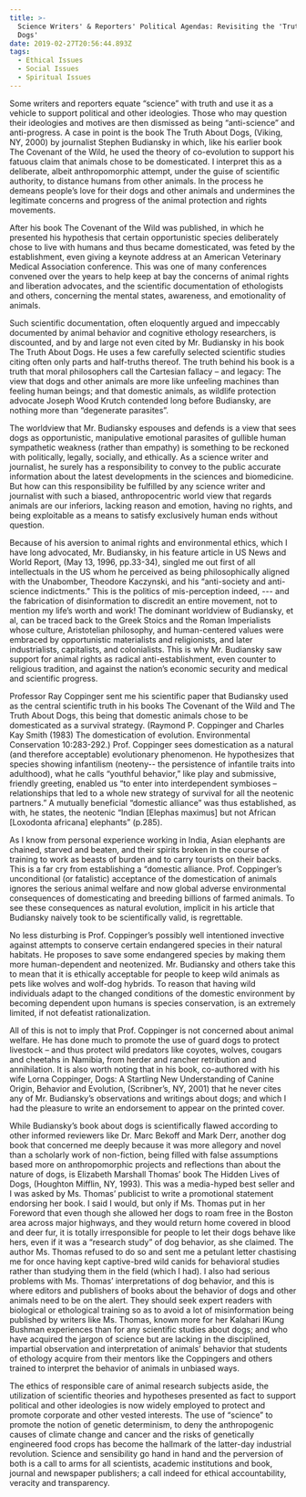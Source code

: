 ```yaml
---
title: >-
  Science Writers' & Reporters' Political Agendas: Revisiting the 'Truth About
  Dogs'
date: 2019-02-27T20:56:44.893Z
tags:
  - Ethical Issues
  - Social Issues
  - Spiritual Issues
---
```

Some writers and reporters equate “science” with truth and use it as a vehicle to support political and other ideologies. Those who may question their ideologies and motives are then dismissed as being “anti-science” and anti-progress. A case in point is the book  The Truth About Dogs, (Viking, NY, 2000) by journalist Stephen Budiansky in which, like his earlier book The Covenant of the Wild,  he used the theory of co-evolution to support his fatuous claim that animals chose to be domesticated. I interpret this as a deliberate, albeit anthropomorphic attempt, under the guise of scientific authority, to distance humans from other animals.  In the process he demeans people’s love for their dogs and other animals and undermines the legitimate concerns and progress of the animal protection and rights movements.

 After his book The Covenant of the Wild was published, in which he presented his hypothesis that certain opportunistic species deliberately chose to live with humans and thus became domesticated, was feted by the establishment, even giving a keynote address at an American Veterinary Medical Association conference. This was one of many conferences convened over the years to help keep at bay the concerns of animal rights and liberation advocates, and the scientific documentation of ethologists and others, concerning the mental states, awareness, and emotionality of animals.

Such scientific documentation, often eloquently argued and impeccably documented by animal behavior and cognitive ethology researchers, is discounted, and by and large not even cited by Mr. Budiansky in his book The Truth About Dogs. He uses a few carefully selected scientific studies citing often only parts and half-truths thereof. The truth behind his book is a truth that moral philosophers call the Cartesian fallacy – and legacy: The view that dogs and other animals are more like unfeeling machines than feeling human beings; and that domestic animals, as wildlife protection advocate Joseph Wood Krutch contended long before Budiansky, are nothing more than “degenerate parasites”.

The worldview that Mr. Budiansky espouses and defends is a view that sees dogs as opportunistic, manipulative emotional parasites of gullible human sympathetic weakness (rather than empathy) is something to be reckoned with politically, legally, socially, and ethically. As a science writer and journalist, he surely has a responsibility to convey to the public accurate information about the latest developments in the sciences and biomedicine. But how can this responsibility be fulfilled by any science writer and journalist with such a biased, anthropocentric world view that regards animals are our inferiors, lacking reason and emotion, having no rights, and being exploitable as a means to satisfy exclusively human ends without question.

Because of  his aversion to animal rights and environmental ethics, which I have long advocated, Mr. Budiansky, in his feature article in US News and World Report, (May 13, 1996, pp.33-34), singled me out first of all intellectuals in the US whom he perceived as being philosophically aligned with the Unabomber, Theodore Kaczynski, and his “anti-society and anti-science indictments.” This is the politics of mis-perception indeed, --- and the fabrication of disinformation to discredit an entire movement, not to mention my life’s worth and work!  The dominant worldview of Budiansky, et al, can be traced back to the Greek Stoics and the Roman Imperialists whose culture, Aristotelian philosophy, and human-centered values were embraced by opportunistic materialists and religionists, and later industrialists, capitalists, and colonialists. This is why Mr. Budiansky saw support for animal rights as radical anti-establishment, even counter to religious tradition, and against the nation’s economic security and medical and scientific progress.

Professor Ray Coppinger sent me his scientific paper that Budiansky used as the central scientific truth in his books The Covenant of the Wild and The Truth About Dogs, this being that domestic animals chose to be domesticated as a survival strategy. (Raymond P. Coppinger and Charles Kay Smith (1983) The domestication of evolution. Environmental Conservation 10:283-292.)  Prof. Coppinger sees domestication as a natural (and therefore acceptable) evolutionary phenomenon. He hypothesizes that species showing infantilism (neoteny-- the persistence of infantile traits into adulthood), what he calls “youthful behavior,” like play and submissive, friendly greeting, enabled us “to enter into interdependent symbioses – relationships that led to a whole new strategy of survival for all the neotenic partners.” A mutually beneficial “domestic alliance” was thus established, as with, he states, the neotenic “Indian \[Elephas maximus] but not African \[Loxodonta africana] elephants” (p.285).

As I know from personal experience working in India, Asian elephants are chained, starved and beaten, and their spirits broken in the course of training to work as beasts of burden and to carry tourists on their backs. This is a far cry from establishing a “domestic alliance. Prof. Coppinger’s unconditional (or fatalistic) acceptance of the domestication of animals ignores the serious animal welfare and now global adverse environmental consequences of domesticating and breeding billions of farmed animals. To see these consequences as natural evolution, implicit in his article that Budiansky naively took to be scientifically valid, is regrettable.

 No less disturbing is Prof. Coppinger’s possibly well intentioned invective against attempts to conserve certain endangered species in their natural habitats. He proposes to save some endangered species by making them more human-dependent and neotenized. Mr. Budiansky and others take this to mean that it is ethically acceptable for people to keep wild animals as pets like wolves and wolf-dog hybrids. To reason that having wild individuals adapt to the changed conditions of the domestic environment by becoming dependent upon humans is species conservation, is an extremely limited, if not defeatist rationalization.

All of this is not to imply that Prof. Coppinger is not concerned about animal welfare. He has done much to promote the use of guard dogs to protect livestock – and thus protect wild predators like coyotes, wolves, cougars and cheetahs in Namibia, from herder and rancher retribution and annihilation. It is also worth noting that in his book, co-authored with his wife Lorna Coppinger,  Dogs: A Startling New Understanding of Canine Origin, Behavior and Evolution, (Scribner’s, NY, 2001) that he never cites any of Mr. Budiansky’s observations and writings about dogs; and which I had the pleasure to write an endorsement to appear on the printed cover.

While Budiansky’s book about dogs is scientifically flawed according to other informed reviewers like Dr. Marc Bekoff and Mark Derr, another dog book that concerned me deeply because it was more allegory and novel than a scholarly work of non-fiction, being filled with false assumptions based more on anthropomorphic projects and reflections than about the nature of dogs, is Elizabeth Marshall Thomas’ book The Hidden Lives of Dogs, (Houghton Mifflin, NY, 1993). This was a media-hyped best seller and I was asked by Ms. Thomas’ publicist to write a promotional statement endorsing her book.  I said I would, but only if Ms. Thomas put in her Foreword that even though she allowed her dogs to roam free in the Boston area across major highways, and they would return home covered in blood and deer fur, it is totally irresponsible for people to let their dogs behave like hers, even if it was a “research study” of dog behavior, as she claimed. The author Ms. Thomas refused to do so and sent me a petulant letter chastising me for once having kept captive-bred wild canids for behavioral studies rather than studying them in the field (which I had).  I also had serious problems with Ms. Thomas’ interpretations of dog behavior, and this is where editors and publishers of books about the behavior of dogs and other animals need to be on the alert. They should seek expert readers with biological or ethological training so as to avoid a lot of misinformation being published by writers like Ms. Thomas, known more for her Kalahari IKung Bushman experiences than for any scientific studies about dogs; and who have acquired the jargon of science but are lacking in the disciplined, impartial observation and interpretation of animals’ behavior that students of ethology acquire from their mentors like the Coppingers and others trained to interpret the behavior of animals in unbiased ways.

The ethics of responsible care of animal research subjects aside, the utilization of scientific theories and hypotheses presented as fact to support political and other ideologies is now widely employed to protect and promote corporate and other vested interests. The use of “science” to promote the notion of genetic determinism, to deny the anthropogenic causes of climate change and cancer and the risks of genetically engineered food crops has become the hallmark of the latter-day industrial revolution. Science and sensibility go hand in hand and the perversion of both is a call to arms for all scientists, academic institutions and book, journal and newspaper publishers; a call indeed for ethical accountability, veracity and transparency.
